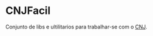 # CNJFacil

Conjunto de libs e ultilitarios para trabalhar-se com o [CNJ](http://www.cnj.jus.br/programas-e-acoes/pj-numeracao-unica/perguntas-frequentes).
